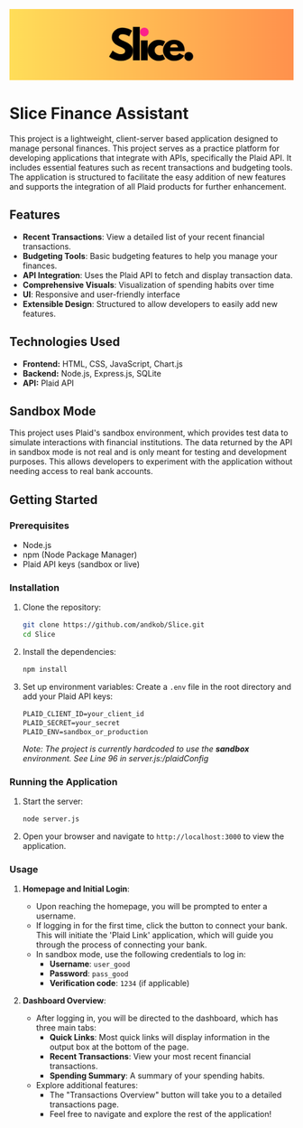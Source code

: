 <p align="center">
  <img src="images/Slice-Logo-long.png" alt="Slice Logo Banner">
</p>

# Slice Finance Assistant
This project is a lightweight, client-server based application designed to manage personal finances. This project serves as a practice platform for developing applications that integrate with APIs, specifically the Plaid API. It includes essential features such as recent transactions and budgeting tools. The application is structured to facilitate the easy addition of new features and supports the integration of all Plaid products for further enhancement.

## Features

- **Recent Transactions**: View a detailed list of your recent financial transactions.
- **Budgeting Tools**: Basic budgeting features to help you manage your finances.
- **API Integration**: Uses the Plaid API to fetch and display transaction data.
- **Comprehensive Visuals**: Visualization of spending habits over time
- **UI**: Responsive and user-friendly interface
- **Extensible Design**: Structured to allow developers to easily add new features.

## Technologies Used

- **Frontend:** HTML, CSS, JavaScript, Chart.js
- **Backend:** Node.js, Express.js, SQLite
- **API:** Plaid API

## Sandbox Mode

This project uses Plaid's sandbox environment, which provides test data to simulate interactions with financial institutions. The data returned by the API in sandbox mode is not real and is only meant for testing and development purposes. This allows developers to experiment with the application without needing access to real bank accounts.

## Getting Started

### Prerequisites

- Node.js
- npm (Node Package Manager)
- Plaid API keys (sandbox or live)

### Installation

1. Clone the repository:
    ```bash
    git clone https://github.com/andkob/Slice.git
    cd Slice
    ```

2. Install the dependencies:
    ```bash
    npm install
    ```

3. Set up environment variables:
    Create a `.env` file in the root directory and add your Plaid API keys:
    ```env
    PLAID_CLIENT_ID=your_client_id
    PLAID_SECRET=your_secret
    PLAID_ENV=sandbox_or_production
    ```
    *Note: The project is currently hardcoded to use the **sandbox** environment. See Line 96 in server.js:/plaidConfig*

### Running the Application

1. Start the server:
    ```bash
    node server.js
    ```

2. Open your browser and navigate to `http://localhost:3000` to view the application.

### Usage

1. **Homepage and Initial Login**:
    - Upon reaching the homepage, you will be prompted to enter a username.
    - If logging in for the first time, click the button to connect your bank. This will initiate the 'Plaid Link' application, which will guide you through the process of connecting your bank.
    - In sandbox mode, use the following credentials to log in:
        - **Username**: `user_good`
        - **Password**: `pass_good`
        - **Verification code**: `1234` (if applicable)

2. **Dashboard Overview**:
    - After logging in, you will be directed to the dashboard, which has three main tabs:
        - **Quick Links**: Most quick links will display information in the output box at the bottom of the page.
        - **Recent Transactions**: View your most recent financial transactions.
        - **Spending Summary**: A summary of your spending habits.
    - Explore additional features:
        - The "Transactions Overview" button will take you to a detailed transactions page.
        - Feel free to navigate and explore the rest of the application!